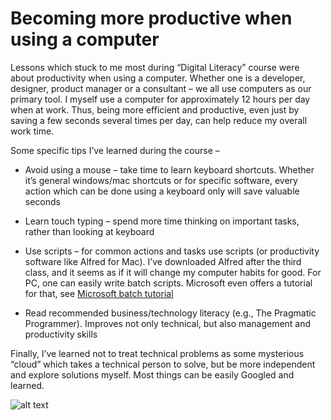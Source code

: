 # Becoming more productive when using a computer

Lessons which stuck to me most during “Digital Literacy” course were about productivity when using a computer. Whether one is a developer, designer, product manager or a consultant – we all use computers as our primary tool. I myself use a computer for approximately 12 hours per day when at work. Thus, being more efficient and productive, even just by saving a few seconds several times per day, can help reduce my overall work time.

Some specific tips I’ve learned during the course – 

- Avoid using a mouse – take time to learn keyboard shortcuts. Whether it’s general windows/mac shortcuts or for specific software, every action which can be done using a keyboard only will save valuable seconds

- Learn touch typing – spend more time thinking on important tasks, rather than looking at keyboard

- Use scripts – for common actions and tasks use scripts (or productivity software like Alfred for Mac). I’ve downloaded Alfred after the third class, and it seems as if it will change my computer habits for good. For PC, one can easily write batch scripts. Microsoft even offers a tutorial for that, see [Microsoft batch tutorial](https://technet.microsoft.com/en-us/library/ee176792.aspx "https://technet.microsoft.com/en-us/library/ee176792.aspx")

- Read recommended business/technology literacy (e.g., The Pragmatic Programmer). Improves not only technical, but also management and productivity skills

Finally, I’ve learned not to treat technical problems as some mysterious “cloud” which takes a technical person to solve, but be more independent and explore solutions myself. Most things can be easily Googled and learned.

![alt text](http://epicdemotivational.com/wp-content/uploads/2012/08/demotivational-posters-productivity.jpg)

